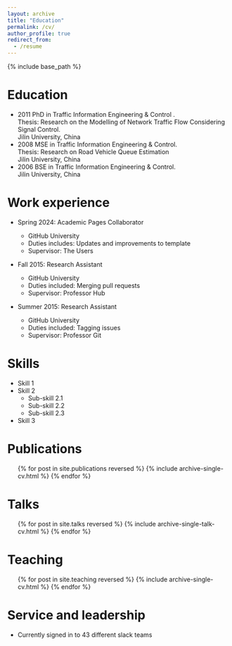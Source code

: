```yaml
---
layout: archive
title: "Education"
permalink: /cv/
author_profile: true
redirect_from:
  - /resume
---
```


{% include base_path %}

Education
======
* 2011	PhD in Traffic Information Engineering & Control .<br>
Thesis: Research on the Modelling of Network Traffic Flow Considering Signal Control.<br>
Jilin University, China
* 2008	MSE in Traffic Information Engineering & Control.<br>
Thesis: Research on Road Vehicle Queue Estimation <br>
Jilin University, China<br>
* 2006	BSE in Traffic Information Engineering & Control.<br>
Jilin University, China<br>

Work experience
======
* Spring 2024: Academic Pages Collaborator
  * GitHub University
  * Duties includes: Updates and improvements to template
  * Supervisor: The Users

* Fall 2015: Research Assistant
  * GitHub University
  * Duties included: Merging pull requests
  * Supervisor: Professor Hub

* Summer 2015: Research Assistant
  * GitHub University
  * Duties included: Tagging issues
  * Supervisor: Professor Git
  
Skills
======
* Skill 1
* Skill 2
  * Sub-skill 2.1
  * Sub-skill 2.2
  * Sub-skill 2.3
* Skill 3

Publications
======
  <ul>{% for post in site.publications reversed %}
    {% include archive-single-cv.html %}
  {% endfor %}</ul>
  
Talks
======
  <ul>{% for post in site.talks reversed %}
    {% include archive-single-talk-cv.html  %}
  {% endfor %}</ul>
  
Teaching
======
  <ul>{% for post in site.teaching reversed %}
    {% include archive-single-cv.html %}
  {% endfor %}</ul>
  
Service and leadership
======
* Currently signed in to 43 different slack teams
